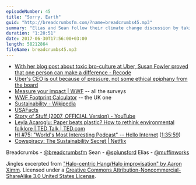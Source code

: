 ```yaml
---
episodeNumber: 45
title: "Sorry, Earth"
guid: "http://breadcrumbsfm.com/?name=breadcrumbs45.mp3"
summary: "Elias and Sean follow their climate change discussion by taking a survey to determine their carbon footprints and then talking about what an individual can do to live sustainably—and if it’s even worth the effort."
duration: "1:20:51"
date: 2017-06-30T17:56:00+03:00
length: 58212864
fileName: breadcrumbs45.mp3
---
```


- [ With her blog post about toxic bro-culture at Uber, Susan Fowler proved that one person can make a difference - Recode](https://www.recode.net/2017/6/21/15844852/uber-toxic-bro-company-culture-susan-fowler-blog-post)
- [ Uber's CEO is out because of pressure, not some ethical epiphany from the board](https://m.signalvnoise.com/ubers-ceo-is-out-because-of-pressure-not-some-ethical-epiphany-from-the-board-87b6ce1927ea)
- [ Measure your impact | WWF](http://wwf.panda.org/how_you_can_help/live_green/footprint_calculator/) -- all the surveys
- [WWF Footprint Calculator](http://footprint.wwf.org.uk/) -- the UK one
- [Sustainability - Wikipedia](https://en.wikipedia.org/wiki/Sustainability?wprov=sfsi1)
- [USAFacts](https://usafacts.org/)
- [Story of Stuff (2007, OFFICIAL Version) - YouTube](https://www.youtube.com/watch?v=9GorqroigqM&feature=share)
- [ Leyla Acaroglu: Paper beats plastic? How to rethink environmental folklore | TED Talk | TED.com](https://www.ted.com/talks/leyla_acaroglu_paper_beats_plastic_how_to_rethink_environmental_folklore)
- [ HI #75: "World's Most Interesting Podcast" -- Hello Internet](http://www.hellointernet.fm/podcast/2016/12/19/hi-75-worlds-most-interesting-podcast) ([1:35:59](https://overcast.fm/+B1qxUQ_nE/1:35:59))
- [Cowspiracy: The Sustainability Secret | Netflix](https://www.netflix.com/title/80033772?s=i)

Breadcrumbs - [@breadcrumbsfm](https://twitter.com/breadcrumbsfm) Sean - [@splunsford](https://twitter.com/splunsford) Elias - [@muffinworks](https://twitter.com/muffinworks)

Jingles excerpted from [ "Halo-centric Hang/Halo improvisation" by Aaron Ximm](http://freemusicarchive.org/music/aaron_ximm/handpans_and_the_hang/). Licensed under a [Creative Commons Attribution-Noncommercial-ShareAlike 3.0 United States License](http://creativecommons.org/licenses/by-nc-sa/3.0/us/).